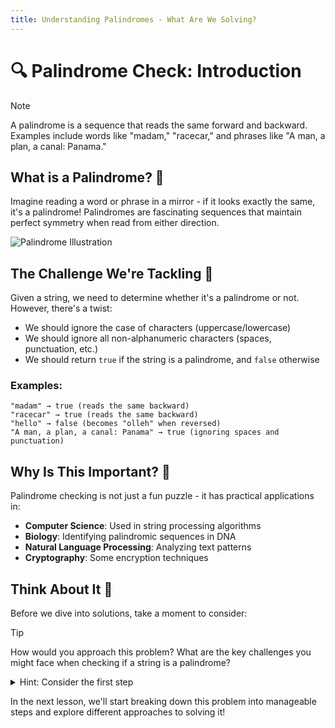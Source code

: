 ```yaml
---
title: Understanding Palindromes - What Are We Solving?
---
```


# 🔍 Palindrome Check: Introduction

> [!NOTE]
> A palindrome is a sequence that reads the same forward and backward. Examples include words like "madam," "racecar," and phrases like "A man, a plan, a canal: Panama."

## What is a Palindrome? 🤔

Imagine reading a word or phrase in a mirror - if it looks exactly the same, it's a palindrome! Palindromes are fascinating sequences that maintain perfect symmetry when read from either direction.

![Palindrome Illustration](https://miro.medium.com/v2/resize:fit:1200/1*sFEsz21pSzM1Su11p6qYOg.jpeg)

## The Challenge We're Tackling 💪

Given a string, we need to determine whether it's a palindrome or not. However, there's a twist:

- We should ignore the case of characters (uppercase/lowercase)
- We should ignore all non-alphanumeric characters (spaces, punctuation, etc.)
- We should return `true` if the string is a palindrome, and `false` otherwise

### Examples:

```
"madam" → true (reads the same backward)
"racecar" → true (reads the same backward)
"hello" → false (becomes "olleh" when reversed)
"A man, a plan, a canal: Panama" → true (ignoring spaces and punctuation)
```

## Why Is This Important? 🌟

Palindrome checking is not just a fun puzzle - it has practical applications in:

- **Computer Science**: Used in string processing algorithms
- **Biology**: Identifying palindromic sequences in DNA
- **Natural Language Processing**: Analyzing text patterns
- **Cryptography**: Some encryption techniques

## Think About It 🧠

Before we dive into solutions, take a moment to consider:

> [!TIP]
> How would you approach this problem? What are the key challenges you might face when checking if a string is a palindrome?

<details>
<summary>Hint: Consider the first step</summary>

The first challenge is handling the non-alphanumeric characters and case sensitivity. How might we process the string before checking if it's a palindrome?
</details>

In the next lesson, we'll start breaking down this problem into manageable steps and explore different approaches to solving it! 